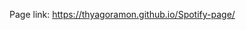 Page link: <a href="https://thyagoramon.github.io/Spotify-page/" target="_blank">https://thyagoramon.github.io/Spotify-page/</a>
